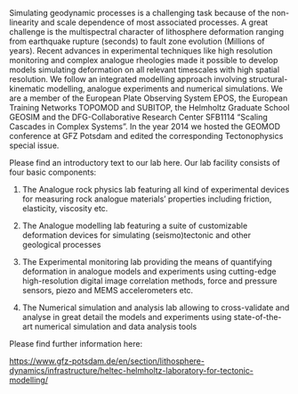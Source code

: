 Simulating geodynamic processes is a challenging task because of the
non-linearity and scale dependence of most associated processes. A great
challenge is the multispectral character of lithosphere deformation
ranging from earthquake rupture (seconds) to fault zone evolution
(Millions of years). Recent advances in experimental techniques like
high resolution monitoring and complex analogue rheologies made it
possible to develop models simulating deformation on all relevant
timescales with high spatial resolution. We follow an integrated
modelling approach involving structural-kinematic modelling, analogue
experiments and numerical simulations. We are a member of the European
Plate Observing System EPOS, the European Training Networks TOPOMOD and
SUBITOP, the Helmholtz Graduate School GEOSIM and the DFG-Collaborative
Research Center SFB1114 “Scaling Cascades in Complex Systems”. In the
year 2014 we hosted the GEOMOD conference at GFZ Potsdam and edited the
corresponding Tectonophysics special issue.

Please find an introductory text to our lab here. Our lab facility
consists of four basic components:

1.  The Analogue rock physics lab featuring all kind of experimental
    devices for measuring rock analogue materials’ properties including
    friction, elasticity, viscosity etc.

2.  The Analogue modelling lab featuring a suite of customizable
    deformation devices for simulating (seismo)tectonic and other
    geological processes

3.  The Experimental monitoring lab providing the means of quantifying
    deformation in analogue models and experiments using cutting-edge
    high-resolution digital image correlation methods, force and
    pressure sensors, piezo and MEMS accelerometers etc.

4.  The Numerical simulation and analysis lab allowing to cross-validate
    and analyse in great detail the models and experiments using
    state-of-the-art numerical simulation and data analysis tools

Please find further information here:

https://www.gfz-potsdam.de/en/section/lithosphere-dynamics/infrastructure/heltec-helmholtz-laboratory-for-tectonic-modelling/

